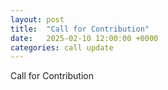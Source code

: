 ```yaml
---
layout: post
title:  "Call for Contribution"
date:   2025-02-10 12:00:00 +0000
categories: call update
---
```


Call for Contribution
